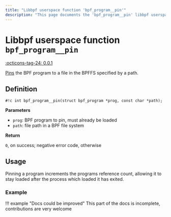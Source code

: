 ```yaml
---
title: "Libbpf userspace function 'bpf_program__pin'"
description: "This page documents the 'bpf_program__pin' libbpf userspace function, including its definition, usage, and examples."
---
```

# Libbpf userspace function `bpf_program__pin`

<!-- [LIBBPF_TAG] -->
[:octicons-tag-24: 0.0.1](https://github.com/libbpf/libbpf/releases/tag/v0.0.1)
<!-- [/LIBBPF_TAG] -->

[Pins](../../../linux/concepts/pinning.md) the BPF program to a file in the BPFFS specified by a path.

## Definition

`#!c int bpf_program__pin(struct bpf_program *prog, const char *path);`

**Parameters**

- `prog`: BPF program to pin, must already be loaded
- `path`: file path in a BPF file system

**Return**

`0`, on success; negative error code, otherwise

## Usage

Pinning a program increments the programs reference count, allowing it to stay loaded after the process which loaded it has exited.

### Example

!!! example "Docs could be improved"
    This part of the docs is incomplete, contributions are very welcome
